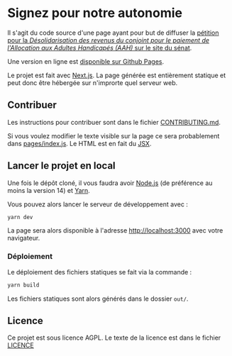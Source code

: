 # Signez pour notre autonomie

Il s'agit du code source d'une page ayant pour but de diffuser la [pétition pour la _Désolidarisation des revenus du conjoint pour le paiement de l'Allocation aux Adultes Handicapés (AAH)_ sur le site du sénat](https://petitions.senat.fr/initiatives/i-416).

Une version en ligne est [disponible sur Github Pages](https://koena-sas.github.io/petition-aah/).

Le projet est fait avec [Next.js](https://nextjs.org/). La page générée est entièrement statique et peut donc être hébergée sur n'improrte quel serveur web.

## Contribuer

Les instructions pour contribuer sont dans le fichier [CONTRIBUTING.md](CONTRIBUTING.md).

Si vous voulez modifier le texte visible sur la page ce sera probablement dans [pages/index.js](pages/index.js). Le HTML est en fait du [JSX](https://fr.reactjs.org/docs/introducing-jsx.html).

## Lancer le projet en local

Une fois le dépôt cloné, il vous faudra avoir [Node.js](https://nodejs.org/fr/) (de préférence au moins la version 14) et [Yarn](https://yarnpkg.com/).

Vous pouvez alors lancer le serveur de développement avec :

```bash
yarn dev
```

La page sera alors disponible à l'adresse [http://localhost:3000](http://localhost:3000) avec votre navigateur.

### Déploiement

Le déploiement des fichiers statiques se fait via la commande :

```bash
yarn build
```

Les fichiers statiques sont alors générés dans le dossier `out/`.

## Licence

Ce projet est sous licence AGPL. Le texte de la licence est dans le fichier [LICENCE](LICENCE)
